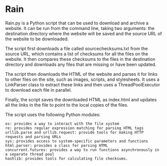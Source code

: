 # Rain
Rain.py is a Python script that can be used to download and archive a website. It can be run from the command line, taking two arguments: the destination directory where the website will be saved and the source URL of the website to be downloaded.

The script first downloads a file called sourcechecksums.txt from the source URL, which contains a list of checksums for all the files on the website. It then compares these checksums to the files in the destination directory and downloads any files that are missing or have been updated.

The script then downloads the HTML of the website and parses it for links to other files on the site, such as images, scripts, and stylesheets. It uses a LinkParser class to extract these links and then uses a ThreadPoolExecutor to download each file in parallel.

Finally, the script saves the downloaded HTML as index.html and updates all the links in the file to point to the local copies of the files.

The script uses the following Python modules:

    os: provides a way to interact with the file system
    re: provides regular expression matching for parsing HTML tags
    urllib.parse and urllib.request: provide tools for making HTTP requests and parsing URLs
    sys: provides access to system-specific parameters and functions
    html.parser: provides a class for parsing HTML
    concurrent.futures: provides a way to run functions asynchronously in a separate thread pool
    hashlib: provides tools for calculating file checksums.

